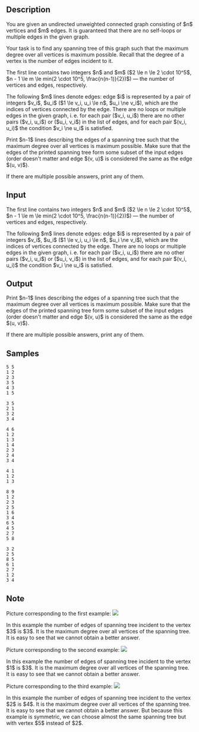 ## Description

<div><p>You are given an undirected unweighted connected graph consisting of $n$ vertices and $m$ edges. It is guaranteed that there are no self-loops or multiple edges in the given graph.</p><p>Your task is to find <span class="tex-font-style-bf">any</span> spanning tree of this graph such that the maximum degree over all vertices is maximum possible. Recall that the degree of a vertex is the number of edges incident to it.</p></div><div class="input-specification"><p>The first line contains two integers $n$ and $m$ ($2 \le n \le 2 \cdot 10^5$, $n - 1 \le m \le min(2 \cdot 10^5, \frac{n(n-1)}{2})$) — the number of vertices and edges, respectively.</p><p>The following $m$ lines denote edges: edge $i$ is represented by a pair of integers $v_i$, $u_i$ ($1 \le v_i, u_i \le n$, $u_i \ne v_i$), which are the indices of vertices connected by the edge. There are no loops or multiple edges in the given graph, i. e. for each pair ($v_i, u_i$) there are no other pairs ($v_i, u_i$) or ($u_i, v_i$) in the list of edges, and for each pair $(v_i, u_i)$ the condition $v_i \ne u_i$ is satisfied.</p></div><div class="output-specification"><p>Print $n-1$ lines describing the edges of a spanning tree such that the maximum degree over all vertices is maximum possible. Make sure that the edges of the printed spanning tree form some subset of the input edges (order doesn't matter and edge $(v, u)$ is considered the same as the edge $(u, v)$).</p><p>If there are multiple possible answers, print any of them.</p></div>

## Input

<p>The first line contains two integers $n$ and $m$ ($2 \le n \le 2 \cdot 10^5$, $n - 1 \le m \le min(2 \cdot 10^5, \frac{n(n-1)}{2})$) — the number of vertices and edges, respectively.</p><p>The following $m$ lines denote edges: edge $i$ is represented by a pair of integers $v_i$, $u_i$ ($1 \le v_i, u_i \le n$, $u_i \ne v_i$), which are the indices of vertices connected by the edge. There are no loops or multiple edges in the given graph, i. e. for each pair ($v_i, u_i$) there are no other pairs ($v_i, u_i$) or ($u_i, v_i$) in the list of edges, and for each pair $(v_i, u_i)$ the condition $v_i \ne u_i$ is satisfied.</p>

## Output

<p>Print $n-1$ lines describing the edges of a spanning tree such that the maximum degree over all vertices is maximum possible. Make sure that the edges of the printed spanning tree form some subset of the input edges (order doesn't matter and edge $(v, u)$ is considered the same as the edge $(u, v)$).</p><p>If there are multiple possible answers, print any of them.</p>

## Samples

```input1
5 5
1 2
2 3
3 5
4 3
1 5
```

```output1
3 5
2 1
3 2
3 4
```






```input2
4 6
1 2
1 3
1 4
2 3
2 4
3 4
```

```output2
4 1
1 2
1 3
```






```input3
8 9
1 2
2 3
2 5
1 6
3 4
6 5
4 5
2 7
5 8
```

```output3
3 2
2 5
8 5
6 1
2 7
1 2
3 4
```




## Note

<p>Picture corresponding to the first example: <img class="tex-graphics" src="./30015/file/X9Dxbo8Z.png" style="max-width: 100.0%;max-height: 100.0%;"></p><p>In this example the number of edges of spanning tree incident to the vertex $3$ is $3$. It is the maximum degree over all vertices of the spanning tree. It is easy to see that we cannot obtain a better answer.</p><p>Picture corresponding to the second example: <img class="tex-graphics" src="./30015/file/z51VodN0.png" style="max-width: 100.0%;max-height: 100.0%;"></p><p>In this example the number of edges of spanning tree incident to the vertex $1$ is $3$. It is the maximum degree over all vertices of the spanning tree. It is easy to see that we cannot obtain a better answer.</p><p>Picture corresponding to the third example: <img class="tex-graphics" src="./30015/file/Ux62izVv.png" style="max-width: 100.0%;max-height: 100.0%;"></p><p>In this example the number of edges of spanning tree incident to the vertex $2$ is $4$. It is the maximum degree over all vertices of the spanning tree. It is easy to see that we cannot obtain a better answer. But because this example is symmetric, we can choose almost the same spanning tree but with vertex $5$ instead of $2$.</p>
